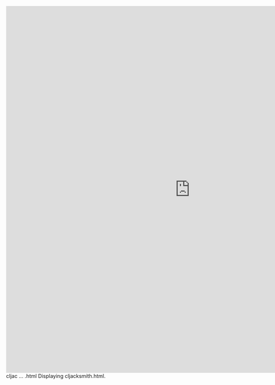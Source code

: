 
<html><head><base target="_blank"></head><body><div id="fr" data="<iframe width=&quot;1000px&quot; height=&quot;1000px&quot; src=&quot;https://images-opensocial.googleusercontent.com/gadgets/ifr?url=https://s3.amazonaws.com/production-assetsbucket-8ljvyr1xczmb/1ee20621-61bc-4ec8-a8ec-5e839c2e6edc%2Fjacksmith.xml&amp;container=ig&quot; frameborder=&quot;0&quot; allowfullscreen></iframe>"><iframe width="1000px" height="1000px" src="https://images-opensocial.googleusercontent.com/gadgets/ifr?url=https://s3.amazonaws.com/production-assetsbucket-8ljvyr1xczmb/1ee20621-61bc-4ec8-a8ec-5e839c2e6edc%2Fjacksmith.xml&amp;container=ig" frameborder="0" allowfullscreen=""></iframe></div>
cljac ... .html
Displaying cljacksmith.html.
